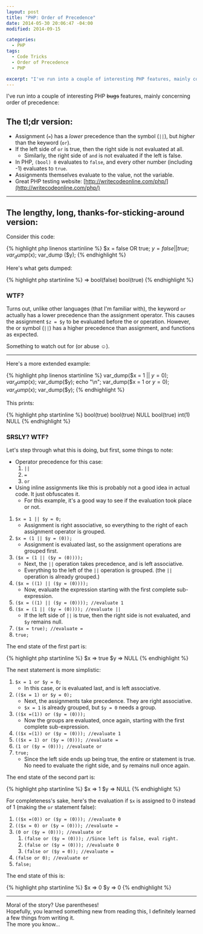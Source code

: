 ```yaml
---
layout: post
title: "PHP: Order of Precedence"
date: 2014-05-30 20:06:47 -04:00
modified: 2014-09-15

categories:
  - PHP
tags:
  - Code Tricks
  - Order of Precedence
  - PHP

excerpt: "I've run into a couple of interesting PHP features, mainly concerning order of precedence:"
---
```


I've run into a couple of interesting PHP ~~bugs~~
features, mainly concerning order of precedence:

## The tl;dr version:

*   Assignment (`=`) has a _lower_ precedence than the symbol (`||`), but _higher_ than the keyword (`or`).
*   If the left side of `or` is true, then the right side is not evaluated at all. 
    *   Similarly, the right side of `and` is not evaluated if the left is false.
*   In PHP, `(bool) 0` evaluates to `false`, and every other number (including -1) evaluates to `true`.
*   Assignments themselves evaluate to the value, not the variable.
*   Great PHP testing website: [http://writecodeonline.com/php/](http://writecodeonline.com/php/)

* * *

## The lengthy, long, thanks-for-sticking-around version:

Consider this code:

{% highlight php linenos startinline %}
$x = false OR true;
$y = false || true;
var_dump ($x);
var_dump ($y);
{% endhighlight %}

Here's what gets dumped:

{% highlight php startinline %}
=> bool(false) bool(true)
{% endhighlight %}

### WTF?

Turns out, unlike other languages (that I'm familiar with), the keyword `or`
actually has a lower precedence than the assignment operator.
This causes the assignment `$z = $y` to be evaluated before the or operation.
However, the or symbol (`||`) has a higher precedence than assignment, and
functions as expected.

Something to watch out for (or abuse ☺).

* * *

Here's a more extended example:

{% highlight php linenos startinline %}
var_dump($x = 1 || $y = 0);
var_dump($x);
var_dump($y);
echo "\n";
var_dump($x = 1 or $y = 0);
var_dump($x);
var_dump($y);
{% endhighlight %}

This prints:

{% highlight php startinline %}
bool(true) bool(true) NULL
bool(true) int(1) NULL
{% endhighlight %}

### SRSLY? WTF?

Let's step through what this is doing, but first, some things to note:

*   Operator precedence for this case: 
    1.  `||`
    2.  `=`
    3.  `or`
*   Using inline assignments like this is probably not a good idea in actual code. It just obfuscates it. 
    *   For this example, it's a good way to see if the evaluation took place or not.

1.  `$x = 1 || $y = 0;`
    *   Assignment is right associative, so everything to the right of each assignment operator is grouped.
2.  `$x = (1 || $y = (0));`
    *   Assignment is evaluated last, so the assignment operations are grouped first.
3.  `($x = (1 || ($y = (0))));`
    *   Next, the `||` operation takes precedence, and is left associative.
    *   Everything to the left of the `||` operation is grouped. (the `||` operation is already grouped.)
4.  `($x = ((1) || ($y = (0))));`
    *   Now, evaluate the expression starting with the first complete sub-expression.
5.  `($x = ((1) || ($y = (0)))); //evaluate 1`
6.  `($x = (1 || ($y = (0)))); //evaluate ||`
    *   If the left side of `||` is true, then the right side is not evaluated, and `$y` remains null.
7.  `($x = true); //evaluate =`
8.  `true;`

The end state of the first part is:

{% highlight php startinline %}
$x => true
$y => NULL
{% endhighlight %}

The next statement is more simplistic:

1.  `$x = 1 or $y = 0;`
    *   In this case, or is evaluated last, and is left associative.
2.  `(($x = 1) or $y = 0);`
    *   Next, the assignments take precedence. They are right associative.
    *   `$x = 1` is already grouped, but `$y = 0` needs a group.
3.  `(($x =(1)) or ($y = (0)));`
    *   Now the groups are evaluated, once again, starting with the first complete sub-expression.
4.  `(($x =(1)) or ($y = (0))); //evaluate 1`
5.  `(($x = 1) or ($y = (0))); //evaluate =`
6.  `(1 or ($y = (0))); //evaluate or`
7.  `true;`
    *   Since the left side ends up being true, the entire or statement is true. No need to evaluate the right side, and `$y` remains null once again.

The end state of the second part is:

{% highlight php startinline %}
$x => 1
$y => NULL
{% endhighlight %}

For completeness's sake, here's the evaluation if `$x` is assigned to 0 instead of 1 (making the `or` statement false):

1.  `(($x =(0)) or ($y = (0))); //evaluate 0`
2.  `(($x = 0) or ($y = (0))); //evaluate =`
3.  `(0 or ($y = (0))); //evaluate or`
    1.  `(false or ($y = (0))); //Since left is false, eval right.`
    2.  `(false or ($y = (0))); //evaluate 0`
    3.  `(false or ($y = 0)); //evaluate =`
4.  `(false or 0); //evaluate or`
5.  `false;`

The end state of this is:

{% highlight php startinline %}
$x => 0
$y => 0
{% endhighlight %}

* * *

Moral of the story? Use parentheses!  
Hopefully, you learned something new from reading this, I definitely learned a few things from writing it.  
The more you know...
